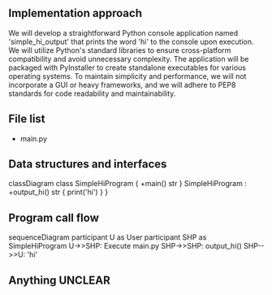 ## Implementation approach

We will develop a straightforward Python console application named 'simple_hi_output' that prints the word 'hi' to the console upon execution. We will utilize Python's standard libraries to ensure cross-platform compatibility and avoid unnecessary complexity. The application will be packaged with PyInstaller to create standalone executables for various operating systems. To maintain simplicity and performance, we will not incorporate a GUI or heavy frameworks, and we will adhere to PEP8 standards for code readability and maintainability.

## File list

- main.py

## Data structures and interfaces

classDiagram
    class SimpleHiProgram {
        +main() str
    }
    SimpleHiProgram : +output_hi() str {
            print('hi')
        }
    }

## Program call flow

sequenceDiagram
    participant U as User
    participant SHP as SimpleHiProgram
    U->>SHP: Execute main.py
    SHP->>SHP: output_hi()
    SHP-->>U: 'hi'

## Anything UNCLEAR



